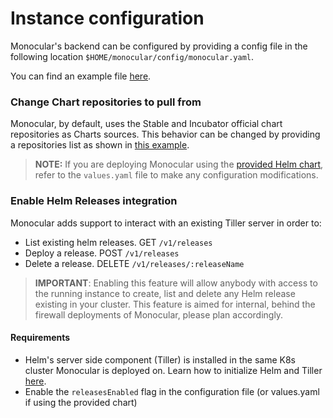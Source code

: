 # Instance configuration

Monocular's backend can be configured by providing a config file in the following location `$HOME/monocular/config/monocular.yaml`.

You can find an example file [here](config.example.yaml).

### Change Chart repositories to pull from

Monocular, by default, uses the Stable and Incubator official chart repositories as Charts sources. This behavior can be changed by providing a repositories list as shown in [this example](config.example.yaml).

> **NOTE:** If you are deploying Monocular using the [provided Helm chart](deployment.md), refer to the `values.yaml` file to make any configuration modifications.

### Enable Helm Releases integration

Monocular adds support to interact with an existing Tiller server in order to:

* List existing helm releases. GET `/v1/releases`
* Deploy a release. POST `/v1/releases`
* Delete a release. DELETE `/v1/releases/:releaseName`

> **IMPORTANT**: Enabling this feature will allow anybody with access to the running instance to create, list and delete any Helm release existing in your cluster.
> This feature is aimed for internal, behind the firewall deployments of Monocular, please plan accordingly.

#### Requirements

* Helm's server side component (Tiller) is installed in the same K8s cluster Monocular is deployed on. Learn how to initialize Helm and Tiller [here](https://github.com/kubernetes/helm/blob/master/docs/quickstart.md#initialize-helm-and-install-tiller).
* Enable the `releasesEnabled` flag in the configuration file (or values.yaml if using the provided chart)

